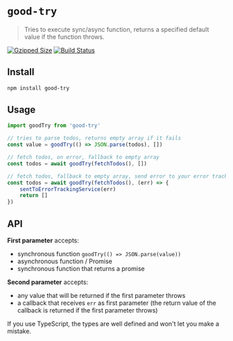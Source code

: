 # `good-try`

> Tries to execute sync/async function, returns a specified default value if the function throws.

[![Gzipped Size](https://img.shields.io/bundlephobia/minzip/good-try)](https://bundlephobia.com/result?p=good-try)
[![Build Status](https://img.shields.io/github/workflow/status/astoilkov/good-try/CI)](https://github.com/astoilkov/good-try/actions/workflows/main.yml)

## Install

```bash
npm install good-try
```

## Usage

```ts
import goodTry from 'good-try'

// tries to parse todos, returns empty array if it fails
const value = goodTry(() => JSON.parse(todos), [])

// fetch todos, on error, fallback to empty array
const todos = await goodTry(fetchTodos(), [])

// fetch todos, fallback to empty array, send error to your error tracking service
const todos = await goodTry(fetchTodos(), (err) => {
    sentToErrorTrackingService(err)
    return []  
})
```

## API

**First parameter** accepts:
- synchronous function `goodTry(() => JSON.parse(value))`
- asynchronous function / Promise
- synchronous function that returns a promise

**Second parameter** accepts:
- any value that will be returned if the first parameter throws
- a callback that receives `err` as first parameter (the return value of the callback is returned if the first parameter throws)

If you use TypeScript, the types are well defined and won't let you make a mistake.